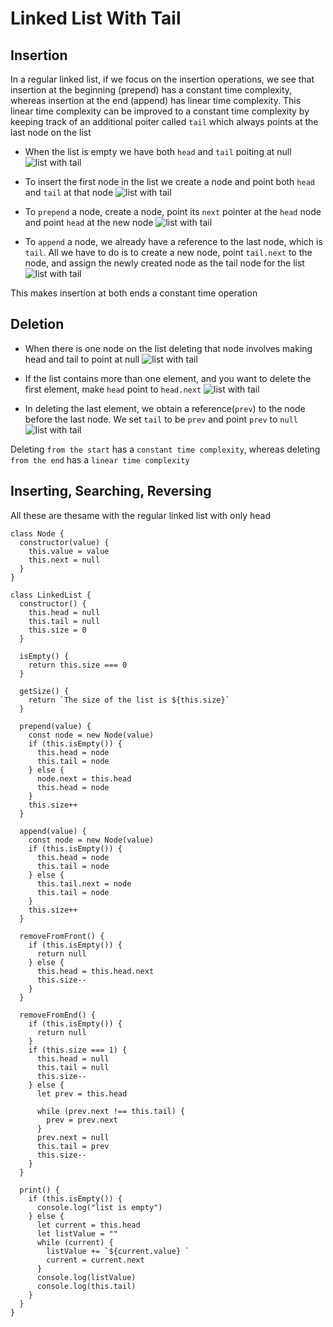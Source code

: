 # Linked List With Tail

## Insertion

In a regular linked list, if we focus on the insertion operations, we see that insertion at the beginning (prepend) has a constant time complexity, whereas insertion at the end (append) has linear time complexity. This linear time complexity can be improved to a constant time complexity by keeping track of an additional poiter called `tail` which always points at the last node on the list

- When the list is empty we have both `head` and `tail` poiting at null
  ![list with tail](/images/list_with_tail_1.png)

- To insert the first node in the list we create a node and point both `head` and `tail` at that node
  ![list with tail](/images/list_with_tail_2.png)

- To `prepend` a node, create a node, point its `next` pointer at the `head` node and point `head` at the new node
  ![list with tail](/images/list_with_tail_3.png)

- To `append` a node, we already have a reference to the last node, which is `tail`. All we have to do is to create a new node, point `tail.next` to the node, and assign the newly created node as the tail node for the list
  ![list with tail](/images/list_with_tail_4.png)

This makes insertion at both ends a constant time operation

## Deletion

- When there is one node on the list deleting that node involves making head and tail to point at null
  ![list with tail](/images/list_with_tail_5.png)

- If the list contains more than one element, and you want to delete the first element, make `head` point to `head.next`
  ![list with tail](/images/list_with_tail_6.png)

- In deleting the last element, we obtain a reference(`prev`) to the node before the last node. We set `tail` to be `prev` and point `prev` to `null`
  ![list with tail](/images/list_with_tail_7.png)

Deleting `from the start` has a `constant time complexity`, whereas deleting `from the end` has a `linear time complexity`

## Inserting, Searching, Reversing

All these are thesame with the regular linked list with only head

```
class Node {
  constructor(value) {
    this.value = value
    this.next = null
  }
}
```

```
class LinkedList {
  constructor() {
    this.head = null
    this.tail = null
    this.size = 0
  }

  isEmpty() {
    return this.size === 0
  }

  getSize() {
    return `The size of the list is ${this.size}`
  }

  prepend(value) {
    const node = new Node(value)
    if (this.isEmpty()) {
      this.head = node
      this.tail = node
    } else {
      node.next = this.head
      this.head = node
    }
    this.size++
  }

  append(value) {
    const node = new Node(value)
    if (this.isEmpty()) {
      this.head = node
      this.tail = node
    } else {
      this.tail.next = node
      this.tail = node
    }
    this.size++
  }

  removeFromFront() {
    if (this.isEmpty()) {
      return null
    } else {
      this.head = this.head.next
      this.size--
    }
  }

  removeFromEnd() {
    if (this.isEmpty()) {
      return null
    }
    if (this.size === 1) {
      this.head = null
      this.tail = null
      this.size--
    } else {
      let prev = this.head

      while (prev.next !== this.tail) {
        prev = prev.next
      }
      prev.next = null
      this.tail = prev
      this.size--
    }
  }

  print() {
    if (this.isEmpty()) {
      console.log("list is empty")
    } else {
      let current = this.head
      let listValue = ""
      while (current) {
        listValue += `${current.value} `
        current = current.next
      }
      console.log(listValue)
      console.log(this.tail)
    }
  }
}

```
